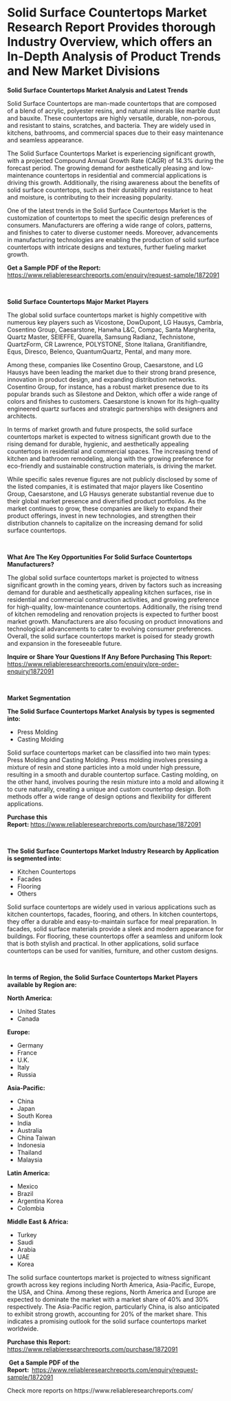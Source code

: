 <p><h1>Solid Surface Countertops Market Research Report Provides thorough Industry Overview, which offers an In-Depth Analysis of Product Trends and New Market Divisions</h1></p><p><strong>Solid Surface Countertops Market Analysis and Latest Trends</strong></p>
<p><p>Solid Surface Countertops are man-made countertops that are composed of a blend of acrylic, polyester resins, and natural minerals like marble dust and bauxite. These countertops are highly versatile, durable, non-porous, and resistant to stains, scratches, and bacteria. They are widely used in kitchens, bathrooms, and commercial spaces due to their easy maintenance and seamless appearance.</p><p>The Solid Surface Countertops Market is experiencing significant growth, with a projected Compound Annual Growth Rate (CAGR) of 14.3% during the forecast period. The growing demand for aesthetically pleasing and low-maintenance countertops in residential and commercial applications is driving this growth. Additionally, the rising awareness about the benefits of solid surface countertops, such as their durability and resistance to heat and moisture, is contributing to their increasing popularity.</p><p>One of the latest trends in the Solid Surface Countertops Market is the customization of countertops to meet the specific design preferences of consumers. Manufacturers are offering a wide range of colors, patterns, and finishes to cater to diverse customer needs. Moreover, advancements in manufacturing technologies are enabling the production of solid surface countertops with intricate designs and textures, further fueling market growth.</p></p>
<p><strong>Get a Sample PDF of the Report:&nbsp;</strong> <a href="https://www.reliableresearchreports.com/enquiry/request-sample/1872091">https://www.reliableresearchreports.com/enquiry/request-sample/1872091</a></p>
<p>&nbsp;</p>
<p><strong>Solid Surface Countertops Major Market Players</strong></p>
<p><p>The global solid surface countertops market is highly competitive with numerous key players such as Vicostone, DowDupont, LG Hausys, Cambria, Cosentino Group, Caesarstone, Hanwha L&C, Compac, Santa Margherita, Quartz Master, SEIEFFE, Quarella, Samsung Radianz, Technistone, QuartzForm, CR Lawrence, POLYSTONE, Stone Italiana, Granitifiandre, Equs, Diresco, Belenco, QuantumQuartz, Pental, and many more. </p><p>Among these, companies like Cosentino Group, Caesarstone, and LG Hausys have been leading the market due to their strong brand presence, innovation in product design, and expanding distribution networks. Cosentino Group, for instance, has a robust market presence due to its popular brands such as Silestone and Dekton, which offer a wide range of colors and finishes to customers. Caesarstone is known for its high-quality engineered quartz surfaces and strategic partnerships with designers and architects. </p><p>In terms of market growth and future prospects, the solid surface countertops market is expected to witness significant growth due to the rising demand for durable, hygienic, and aesthetically appealing countertops in residential and commercial spaces. The increasing trend of kitchen and bathroom remodeling, along with the growing preference for eco-friendly and sustainable construction materials, is driving the market.</p><p>While specific sales revenue figures are not publicly disclosed by some of the listed companies, it is estimated that major players like Cosentino Group, Caesarstone, and LG Hausys generate substantial revenue due to their global market presence and diversified product portfolios. As the market continues to grow, these companies are likely to expand their product offerings, invest in new technologies, and strengthen their distribution channels to capitalize on the increasing demand for solid surface countertops.</p></p>
<p>&nbsp;</p>
<p><strong>What Are The Key Opportunities For Solid Surface Countertops Manufacturers?</strong></p>
<p><p>The global solid surface countertops market is projected to witness significant growth in the coming years, driven by factors such as increasing demand for durable and aesthetically appealing kitchen surfaces, rise in residential and commercial construction activities, and growing preference for high-quality, low-maintenance countertops. Additionally, the rising trend of kitchen remodeling and renovation projects is expected to further boost market growth. Manufacturers are also focusing on product innovations and technological advancements to cater to evolving consumer preferences. Overall, the solid surface countertops market is poised for steady growth and expansion in the foreseeable future.</p></p>
<p><strong>Inquire or Share Your Questions If Any Before Purchasing This Report:</strong> <a href="https://www.reliableresearchreports.com/enquiry/pre-order-enquiry/1872091">https://www.reliableresearchreports.com/enquiry/pre-order-enquiry/1872091</a></p>
<p>&nbsp;</p>
<p><strong>Market Segmentation</strong></p>
<p><strong>The Solid Surface Countertops Market Analysis by types is segmented into:</strong></p>
<p><ul><li>Press Molding</li><li>Casting Molding</li></ul></p>
<p><p>Solid surface countertops market can be classified into two main types: Press Molding and Casting Molding. Press molding involves pressing a mixture of resin and stone particles into a mold under high pressure, resulting in a smooth and durable countertop surface. Casting molding, on the other hand, involves pouring the resin mixture into a mold and allowing it to cure naturally, creating a unique and custom countertop design. Both methods offer a wide range of design options and flexibility for different applications.</p></p>
<p><strong>Purchase this Report:&nbsp;</strong><a href="https://www.reliableresearchreports.com/purchase/1872091">https://www.reliableresearchreports.com/purchase/1872091</a></p>
<p>&nbsp;</p>
<p><strong>The Solid Surface Countertops Market Industry Research by Application is segmented into:</strong></p>
<p><ul><li>Kitchen Countertops</li><li>Facades</li><li>Flooring</li><li>Others</li></ul></p>
<p><p>Solid surface countertops are widely used in various applications such as kitchen countertops, facades, flooring, and others. In kitchen countertops, they offer a durable and easy-to-maintain surface for meal preparation. In facades, solid surface materials provide a sleek and modern appearance for buildings. For flooring, these countertops offer a seamless and uniform look that is both stylish and practical. In other applications, solid surface countertops can be used for vanities, furniture, and other custom designs.</p></p>
<p>&nbsp;</p>
<p><strong>In terms of Region, the Solid Surface Countertops Market Players available by Region are:</strong></p>
<p>
    <p> <strong> North America: </strong>
        <ul>
            <li>United States</li>
            <li>Canada</li>
        </ul>
        </p> 
    <p> <strong> Europe: </strong>
        <ul>
            <li>Germany</li>
            <li>France</li>
            <li>U.K.</li>
            <li>Italy</li>
            <li>Russia</li>
        </ul>
        </p> 
    <p> <strong> Asia-Pacific: </strong>
        <ul>
            <li>China</li>
            <li>Japan</li>
            <li>South Korea</li>
            <li>India</li>
            <li>Australia</li>
            <li>China Taiwan</li>
            <li>Indonesia</li>
            <li>Thailand</li>
            <li>Malaysia</li>
        </ul>
        </p> 
    <p> <strong> Latin America: </strong>
        <ul>
            <li>Mexico</li>
            <li>Brazil</li>
            <li>Argentina Korea</li>
            <li>Colombia</li>
        </ul>
        </p> 
    <p> <strong> Middle East & Africa: </strong>
        <ul>
            <li>Turkey</li>
            <li>Saudi</li>
            <li>Arabia</li>
            <li>UAE</li>
            <li>Korea</li>
        </ul>
    </p>
    </p>
<p><p>The solid surface countertops market is projected to witness significant growth across key regions including North America, Asia-Pacific, Europe, the USA, and China. Among these regions, North America and Europe are expected to dominate the market with a market share of 40% and 30% respectively. The Asia-Pacific region, particularly China, is also anticipated to exhibit strong growth, accounting for 20% of the market share. This indicates a promising outlook for the solid surface countertops market worldwide.</p></p>
<p><strong>Purchase this Report: </strong><a href="https://www.reliableresearchreports.com/purchase/1872091">https://www.reliableresearchreports.com/purchase/1872091</a></p>
<p>&nbsp;<strong>Get a Sample PDF of the Report:&nbsp;&nbsp;</strong><a href="https://www.reliableresearchreports.com/enquiry/request-sample/1872091">https://www.reliableresearchreports.com/enquiry/request-sample/1872091</a></p>
<p><strong></strong></p>
<p>Check more reports on https://www.reliableresearchreports.com/</p>